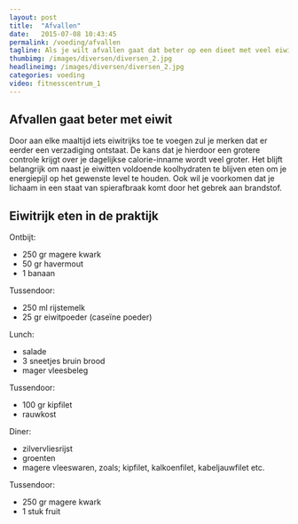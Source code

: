 ```yaml
---
layout: post
title:  "Afvallen"
date:   2015-07-08 10:43:45
permalink: /voeding/afvallen
tagline: Als je wilt afvallen gaat dat beter op een dieet met veel eiwit dan op een dieet met veel koolhydraten.
thumbimg: /images/diversen/diversen_2.jpg
headlineimg: /images/diversen/diversen_2.jpg
categories: voeding
video: fitnesscentrum_1
---
```

 
## Afvallen gaat beter met eiwit
 
Door aan elke maaltijd iets eiwitrijks toe te voegen zul je merken dat er eerder een verzadiging ontstaat. De kans dat je hierdoor een grotere controle krijgt over je dagelijkse calorie-inname wordt veel groter. Het blijft belangrijk om naast je eiwitten voldoende koolhydraten te blijven eten om je energiepijl op het gewenste level te houden. Ook wil je voorkomen dat je lichaam in een staat van spierafbraak komt door het gebrek aan brandstof. 
 
## Eiwitrijk eten in de praktijk

Ontbijt:     
- 250 gr magere kwark  
- 50 gr havermout  
- 1 banaan

Tussendoor:  
- 250 ml rijstemelk  
- 25 gr eiwitpoeder (caseïne poeder)

Lunch:  
- salade  
- 3 sneetjes bruin brood  
- mager vleesbeleg

Tussendoor:  
- 100 gr kipfilet  
- rauwkost

Diner:  
- zilvervliesrijst  
- groenten  
- magere vleeswaren, zoals; kipfilet, kalkoenfilet, kabeljauwfilet etc.

Tussendoor:  
- 250 gr magere kwark  
- 1 stuk fruit